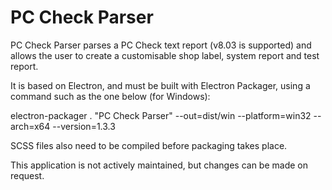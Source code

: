 # PC Check Parser

PC Check Parser parses a PC Check text report (v8.03 is supported) and allows the user to create a customisable shop label, system report and test report.

It is based on Electron, and must be built with Electron Packager, using a command such as the one below (for Windows):

electron-packager . "PC Check Parser" --out=dist/win --platform=win32 --arch=x64 --version=1.3.3

SCSS files also need to be compiled before packaging takes place.

This application is not actively maintained, but changes can be made on request.
